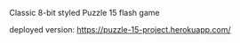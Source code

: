 Classic 8-bit styled Puzzle 15 flash game

deployed version:
https://puzzle-15-project.herokuapp.com/
